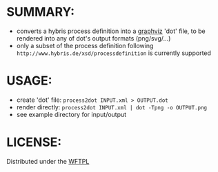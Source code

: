SUMMARY:
========
  - converts a hybris process definition into a [graphviz](http://graphviz.org/) 'dot' file, to be rendered into any of dot's output formats (png/svg/...)
  - only a subset of the process definition following `http://www.hybris.de/xsd/processdefinition` is currently supported

USAGE:
======
 - create 'dot' file: `process2dot INPUT.xml > OUTPUT.dot`
 - render directly: `process2dot INPUT.xml | dot -Tpng -o OUTPUT.png`
 - see example directory for input/output

LICENSE:
========
Distributed under the [WFTPL](http://www.wtfpl.net/)
